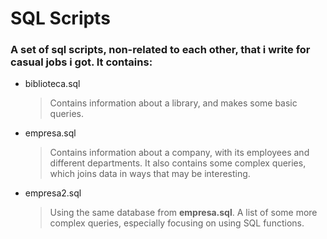 
# SQL Scripts

### A set of **sql scripts**, non-related to each other, that i write for casual jobs i got. It contains:

- biblioteca.sql
	> Contains information about a library, and makes some basic queries.
- empresa.sql
	> Contains information about a company, with its employees and different 
	> departments. It also contains some complex queries, which joins data in 
	> ways that may be interesting.
- empresa2.sql
	> Using the same database from **empresa.sql**. A list of some more complex
    > queries, especially focusing on using SQL functions.
